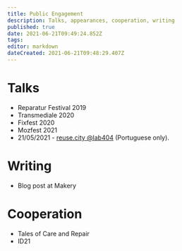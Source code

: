 ```yaml
---
title: Public Engagement
description: Talks, appearances, cooperation, writing
published: true
date: 2021-06-21T09:49:24.852Z
tags: 
editor: markdown
dateCreated: 2021-06-21T09:48:29.407Z
---
```


# Talks

 - Reparatur Festival 2019
 - Transmediale 2020
 - Fixfest 2020
 - Mozfest 2021
 - 21/05/2021 - [reuse.city @lab404](https://is.efeefe.me/opendott/reuse-404) (Portuguese only).
 
 # Writing
 
 - Blog post at Makery
 
 # Cooperation
 
  - Tales of Care and Repair
  - ID21